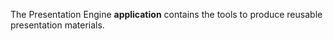 The Presentation Engine __application__ contains the tools to produce reusable presentation materials.
